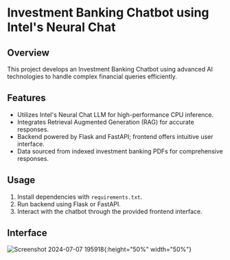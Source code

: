 # Investment Banking Chatbot using Intel's Neural Chat

## Overview
This project develops an Investment Banking Chatbot using advanced AI technologies to handle complex financial queries efficiently.

## Features
- Utilizes Intel's Neural Chat LLM for high-performance CPU inference.
- Integrates Retrieval Augmented Generation (RAG) for accurate responses.
- Backend powered by Flask and FastAPI; frontend offers intuitive user interface.
- Data sourced from indexed investment banking PDFs for comprehensive responses.

## Usage
1. Install dependencies with `requirements.txt`.
2. Run backend using Flask or FastAPI.
3. Interact with the chatbot through the provided frontend interface.

## Interface
![Screenshot 2024-07-07 195918](https://github.com/DeeptiAgarwal16/Intel-Unnati-Summer-Training/assets/115862867/43e99f5a-2c2d-46a5-87a6-8f499be1c77b){:height="50%" width="50%"}
